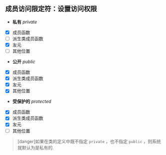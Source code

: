 ## 成员访问限定符：设置访问权限

+	**私有** *private*
  +	[x] 成员函数
  +	[ ] 派生类成员函数
  +	[x] 友元
  +	[ ] 其他位置
+	**公开** *public* 
  +	[x] 成员函数
  +	[x] 派生类成员函数
  +	[x] 友元
  +	[x] 其他位置
+	**受保护的** *protected*
  +	[x] 成员函数
  +	[x] 派生类成员函数
  +	[x] 友元
  +	[ ] 其他位置

>[danger]如果在类的定义中既不指定 `private` ，也不指定 `public` ，则系统就默认为是私有的.

